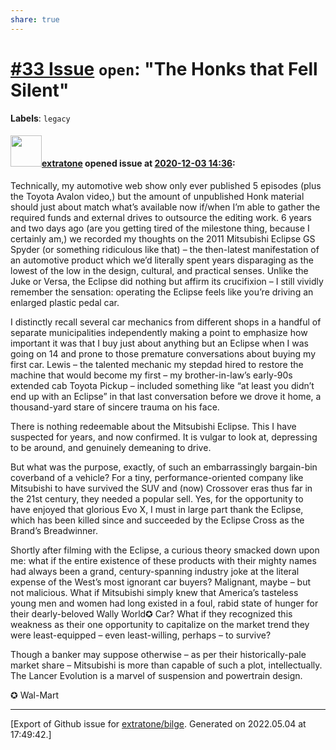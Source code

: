 ```yaml
---
share: true
---
```

# [\#33 Issue](https://github.com/extratone/bilge/issues/33) `open`: "The Honks that Fell Silent"
**Labels**: `legacy`


#### <img src="https://avatars.githubusercontent.com/u/43663476?u=5047287ff0b8c3ce7f7e5858d204c9b3e57d8e44&v=4" width="50">[extratone](https://github.com/extratone) opened issue at [2020-12-03 14:36](https://github.com/extratone/bilge/issues/33):

Technically, my automotive web show only ever published 5 episodes (plus the Toyota Avalon video,) but the amount of unpublished Honk material should just about match what’s available now if/when I’m able to gather the required funds and external drives to outsource the editing work. 6 years and two days ago (are you getting tired of the milestone thing, because I﻿ certainly am,) we recorded my thoughts on the 2011 Mitsubishi Eclipse GS Spyder (or something ridiculous like that) – the then-latest manifestation of an automotive product which we’d literally spent years disparaging as the lowest of the low in the design, cultural, and practical senses. Unlike the Juke or Versa, the Eclipse did nothing but affirm its crucifixion – I still vividly remember the sensation: operating the Eclipse feels like you’re driving an enlarged plastic pedal car.

I distinctly recall several car mechanics from different shops in a handful of separate municipalities independently making a point to emphasize how important it was that I buy just about anything but an Eclipse when I was going on 14 and prone to those premature conversations about buying my first car. Lewis – the talented mechanic my stepdad hired to restore the machine that would become my first – my brother-in-law’s early-90s extended cab Toyota Pickup – included something like “at least you didn’t end up with an Eclipse” in that last conversation before we drove it home, a thousand-yard stare of sincere trauma on his face.

﻿There is nothing redeemable about the Mitsubishi Eclipse. This I have suspected for years, and now confirmed. It is vulgar to look at, depressing to be around, and genuinely demeaning to drive.

But what was the purpose, exactly, of such an embarrassingly bargain-bin coverband of a vehicle? For a tiny, performance-oriented company like Mitsubishi to have survived the SUV and (now) Crossover eras thus far in the 21st century, they needed a popular sell. Yes, for the opportunity to have enjoyed that glorious Evo X, I must in large part thank the Eclipse, which has been killed since and succeeded by the Eclipse Cross as the Brand’s Breadwinner. 

Shortly after filming with the Eclipse, a curious theory smacked down upon me: what if the entire existence of these products with their mighty names had always been a grand, century-spanning industry joke at the literal expense of the West’s most ignorant car buyers? Malignant, maybe – but not malicious. What if Mitsubishi simply knew that America’s tasteless young men and women had long existed in a foul, rabid state of hunger for their dearly-beloved Wally World✪ Car? What if they recognized this weakness as their one opportunity to capitalize on the market trend they were least-equipped – even least-willing, perhaps – to survive?

Though a banker may suppose otherwise – as per their historically-pale market share – Mitsubishi is more than capable of such a plot, intellectually. The Lancer Evolution is a marvel of suspension and powertrain design.

✪ Wal-Mart




-------------------------------------------------------------------------------



[Export of Github issue for [extratone/bilge](https://github.com/extratone/bilge). Generated on 2022.05.04 at 17:49:42.]
